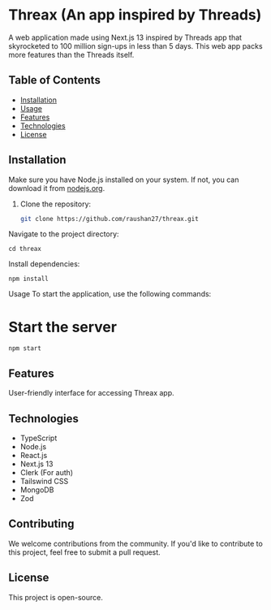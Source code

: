 # Threax (An app inspired by Threads)

A web application made using Next.js 13 inspired by Threads app that skyrocketed to 100 million sign-ups in less than 5 days. This web app packs more features than the Threads itself.

## Table of Contents

- [Installation](#installation)
- [Usage](#usage)
- [Features](#features)
- [Technologies](#technologies)
- [License](#license)

## Installation

Make sure you have Node.js installed on your system. If not, you can download it from [nodejs.org](https://nodejs.org/).

1. Clone the repository:

   ```bash
   git clone https://github.com/raushan27/threax.git
   ```

Navigate to the project directory:

    cd threax

Install dependencies:

    npm install

Usage
To start the application, use the following commands:

# Start the server

    npm start

## Features

User-friendly interface for accessing Threax app.

## Technologies

- TypeScript
- Node.js
- React.js
- Next.js 13
- Clerk (For auth)
- Tailswind CSS
- MongoDB
- Zod

## Contributing

We welcome contributions from the community. If you'd like to contribute to this project, feel free to submit a pull request.

## License

This project is open-source.

